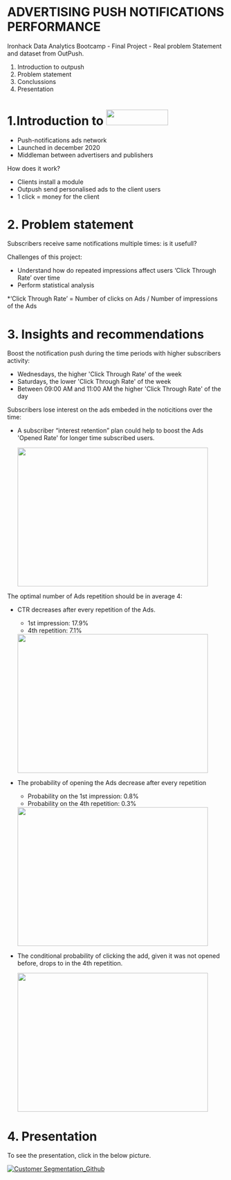 # ADVERTISING PUSH NOTIFICATIONS PERFORMANCE

Ironhack Data Analytics Bootcamp - Final Project - Real problem Statement and dataset from OutPush. 

1. Introduction to outpush
2. Problem statement
3. Conclussions
4. Presentation

# 1.Introduction to <img src='https://outpush.co/wp-content/uploads/2021/02/Outpush-Logo-3.png' width="142.5" height="35.63">

* Push-notifications ads network
* Launched in december 2020
* Middleman between advertisers and publishers

How does it work?
* Clients install a module
* Outpush send personalised ads to the client users
* 1 click = money for the client

# 2. Problem statement

Subscribers receive same notifications multiple times: is it usefull?

Challenges of this project:

  * Understand how do repeated impressions affect users ‘Click Through Rate’ over time
  * Perform statistical analysis

*‘Click Through Rate’ = Number of clicks on Ads / Number of impressions of the Ads

# 3. Insights and recommendations

Boost the notification push during the time periods with higher subscribers activity:

  * Wednesdays, the higher 'Click Through Rate' of the week
  * Saturdays, the lower 'Click Through Rate' of the week
  * Between 09:00 AM and 11:00 AM the higher 'Click Through Rate' of the day
   
Subscribers lose interest on the ads embeded in the noticitions over the time: 
  * A subscriber “interest retention” plan could help to boost the Ads 'Opened Rate' for longer time subscribed users.
 
 
    <img src='https://user-images.githubusercontent.com/73388089/114279532-79107d00-9a35-11eb-8d98-8ea4c563d4ce.png' width="440" height="320">

The optimal number of Ads repetition should  be in average 4:
 * CTR decreases after every repetition of the Ads.  
   * 1st impression: 17.9%
   * 4th repetition: 7.1%
   
   
   <img src='https://user-images.githubusercontent.com/73388089/114280100-140a5680-9a38-11eb-98e8-b71be9f0b056.png' width="440" height="320">
   
* The probability of opening the Ads decrease after every repetition
  * Probability on the 1st impression: 0.8%
  * Probability on the 4th repetition: 0.3%
   
   
  <img src='https://user-images.githubusercontent.com/73388089/114280171-5b90e280-9a38-11eb-8786-94d868ced90f.png' width="440" height="320">
  
* The conditional probability of clicking the add, given it was not opened before, drops to in the 4th repetition.

  <img src='https://user-images.githubusercontent.com/73388089/114280185-69466800-9a38-11eb-8a7f-ffc77e0fb0b2.png' width="440" height="320">


# 4. Presentation

To see the presentation, click in the below picture.

[![Customer Segmentation_Github](https://user-images.githubusercontent.com/73388089/114280289-da861b00-9a38-11eb-80ab-54801e271918.png)](https://github.com/isra-st/Push_Notifications_Advertisements/files/6290494/Outpush.-.Ironhack.-.Final.project.pptx)



